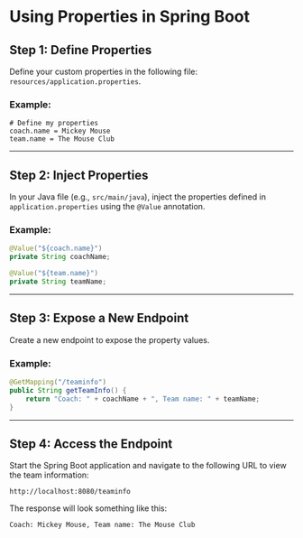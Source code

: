 # Using Properties in Spring Boot

## Step 1: Define Properties
Define your custom properties in the following file: `resources/application.properties`.

### Example:
```properties
# Define my properties
coach.name = Mickey Mouse
team.name = The Mouse Club
```

---

## Step 2: Inject Properties
In your Java file (e.g., `src/main/java`), inject the properties defined in `application.properties` using the `@Value` annotation.

### Example:
```java
@Value("${coach.name}")
private String coachName;

@Value("${team.name}")
private String teamName;
```

---

## Step 3: Expose a New Endpoint
Create a new endpoint to expose the property values.

### Example:
```java
@GetMapping("/teaminfo")
public String getTeamInfo() {
    return "Coach: " + coachName + ", Team name: " + teamName;
}
```

---

## Step 4: Access the Endpoint
Start the Spring Boot application and navigate to the following URL to view the team information:
```
http://localhost:8080/teaminfo
```

The response will look something like this:
```
Coach: Mickey Mouse, Team name: The Mouse Club
```
